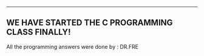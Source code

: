 ------------------------------------------------------
WE HAVE STARTED THE C PROGRAMMING CLASS FINALLY!
-----------------------------------------------------

All the programming answers were done by : DR.FRE
